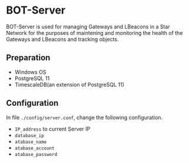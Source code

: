 # BOT-Server

BOT-Server is used for managing Gateways and LBeacons in a Star Network for the purposes of maintening and monitoring the health of the Gateways and LBeacons and tracking objects.

## Preparation
* Windows OS
* PostgreSQL 11
* TimescaleDB(an extension of PostgreSQL 11)

## Configuration
In file `./config/server.conf`, change the following configuration.
* `IP_address` to current Server IP
* `database_ip`
* `atabase_name`
* `atabase_account`
* `atabase_password`
